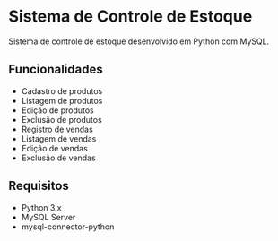 # Sistema de Controle de Estoque

Sistema de controle de estoque desenvolvido em Python com MySQL.

## Funcionalidades

- Cadastro de produtos
- Listagem de produtos
- Edição de produtos
- Exclusão de produtos
- Registro de vendas
- Listagem de vendas
- Edição de vendas
- Exclusão de vendas

## Requisitos

- Python 3.x
- MySQL Server
- mysql-connector-python

